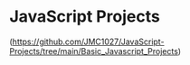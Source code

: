 # JavaScript Projects
(https://github.com/JMC1027/JavaScript-Projects/tree/main/Basic_Javascript_Projects)




